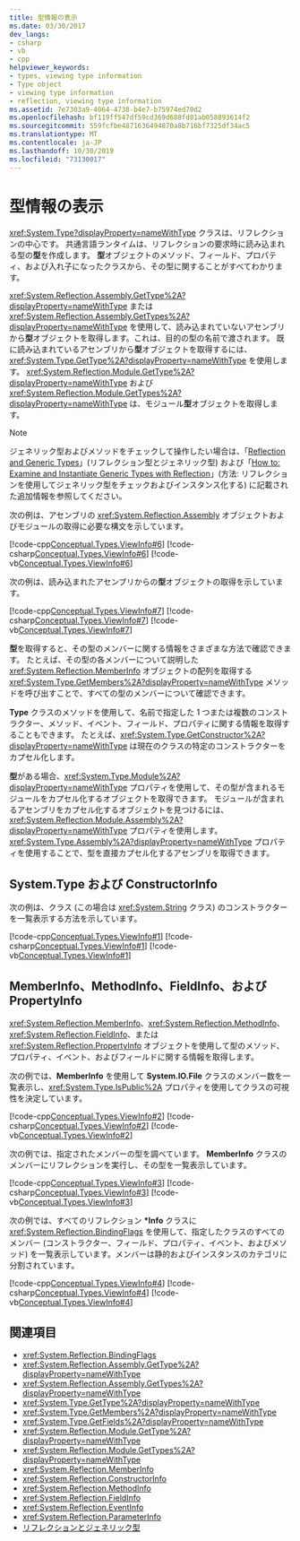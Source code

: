 ```yaml
---
title: 型情報の表示
ms.date: 03/30/2017
dev_langs:
- csharp
- vb
- cpp
helpviewer_keywords:
- types, viewing type information
- Type object
- viewing type information
- reflection, viewing type information
ms.assetid: 7e7303a9-4064-4738-b4e7-b75974ed70d2
ms.openlocfilehash: bf119ff547df59cd369d688fd81ab058893614f2
ms.sourcegitcommit: 559fcfbe4871636494870a8b716bf7325df34ac5
ms.translationtype: MT
ms.contentlocale: ja-JP
ms.lasthandoff: 10/30/2019
ms.locfileid: "73130017"
---
```

# <a name="viewing-type-information"></a>型情報の表示
<xref:System.Type?displayProperty=nameWithType> クラスは、リフレクションの中心です。 共通言語ランタイムは、リフレクションの要求時に読み込まれる型の**型**を作成します。 **型**オブジェクトのメソッド、フィールド、プロパティ、および入れ子になったクラスから、その型に関することがすべてわかります。  
  
 <xref:System.Reflection.Assembly.GetType%2A?displayProperty=nameWithType> または <xref:System.Reflection.Assembly.GetTypes%2A?displayProperty=nameWithType> を使用して、読み込まれていないアセンブリから**型**オブジェクトを取得します。これは、目的の型の名前で渡されます。 既に読み込まれているアセンブリから**型**オブジェクトを取得するには、<xref:System.Type.GetType%2A?displayProperty=nameWithType> を使用します。 <xref:System.Reflection.Module.GetType%2A?displayProperty=nameWithType> および <xref:System.Reflection.Module.GetTypes%2A?displayProperty=nameWithType> は、モジュール**型**オブジェクトを取得します。  
  
> [!NOTE]
> ジェネリック型およびメソッドをチェックして操作したい場合は、「[Reflection and Generic Types](reflection-and-generic-types.md)」(リフレクション型とジェネリック型) および「[How to: Examine and Instantiate Generic Types with Reflection](how-to-examine-and-instantiate-generic-types-with-reflection.md)」(方法: リフレクションを使用してジェネリック型をチェックおよびインスタンス化する) に記載された追加情報を参照してください。  
  
 次の例は、アセンブリの <xref:System.Reflection.Assembly> オブジェクトおよびモジュールの取得に必要な構文を示しています。  
  
 [!code-cpp[Conceptual.Types.ViewInfo#6](../../../samples/snippets/cpp/VS_Snippets_CLR/conceptual.types.viewinfo/cpp/source5.cpp#6)]
 [!code-csharp[Conceptual.Types.ViewInfo#6](../../../samples/snippets/csharp/VS_Snippets_CLR/conceptual.types.viewinfo/cs/source5.cs#6)]
 [!code-vb[Conceptual.Types.ViewInfo#6](../../../samples/snippets/visualbasic/VS_Snippets_CLR/conceptual.types.viewinfo/vb/source5.vb#6)]  
  
 次の例は、読み込まれたアセンブリからの**型**オブジェクトの取得を示しています。  
  
 [!code-cpp[Conceptual.Types.ViewInfo#7](../../../samples/snippets/cpp/VS_Snippets_CLR/conceptual.types.viewinfo/cpp/source5.cpp#7)]
 [!code-csharp[Conceptual.Types.ViewInfo#7](../../../samples/snippets/csharp/VS_Snippets_CLR/conceptual.types.viewinfo/cs/source5.cs#7)]
 [!code-vb[Conceptual.Types.ViewInfo#7](../../../samples/snippets/visualbasic/VS_Snippets_CLR/conceptual.types.viewinfo/vb/source5.vb#7)]  
  
 **型**を取得すると、その型のメンバーに関する情報をさまざまな方法で確認できます。 たとえば、その型の各メンバーについて説明した <xref:System.Reflection.MemberInfo> オブジェクトの配列を取得する <xref:System.Type.GetMembers%2A?displayProperty=nameWithType> メソッドを呼び出すことで、すべての型のメンバーについて確認できます。  
  
 **Type** クラスのメソッドを使用して、名前で指定した 1 つまたは複数のコンストラクター、メソッド、イベント、フィールド、プロパティに関する情報を取得することもできます。 たとえば、<xref:System.Type.GetConstructor%2A?displayProperty=nameWithType> は現在のクラスの特定のコンストラクターをカプセル化します。  
  
 **型**がある場合、<xref:System.Type.Module%2A?displayProperty=nameWithType> プロパティを使用して、その型が含まれるモジュールをカプセル化するオブジェクトを取得できます。 モジュールが含まれるアセンブリをカプセル化するオブジェクトを見つけるには、<xref:System.Reflection.Module.Assembly%2A?displayProperty=nameWithType> プロパティを使用します。 <xref:System.Type.Assembly%2A?displayProperty=nameWithType> プロパティを使用することで、型を直接カプセル化するアセンブリを取得できます。  
  
## <a name="systemtype-and-constructorinfo"></a>System.Type および ConstructorInfo  
 次の例は、クラス (この場合は <xref:System.String> クラス) のコンストラクターを一覧表示する方法を示しています。  
  
 [!code-cpp[Conceptual.Types.ViewInfo#1](../../../samples/snippets/cpp/VS_Snippets_CLR/conceptual.types.viewinfo/cpp/source1.cpp#1)]
 [!code-csharp[Conceptual.Types.ViewInfo#1](../../../samples/snippets/csharp/VS_Snippets_CLR/conceptual.types.viewinfo/cs/source1.cs#1)]
 [!code-vb[Conceptual.Types.ViewInfo#1](../../../samples/snippets/visualbasic/VS_Snippets_CLR/conceptual.types.viewinfo/vb/source1.vb#1)]  
  
## <a name="memberinfo-methodinfo-fieldinfo-and-propertyinfo"></a>MemberInfo、MethodInfo、FieldInfo、および PropertyInfo  
 <xref:System.Reflection.MemberInfo>、<xref:System.Reflection.MethodInfo>、<xref:System.Reflection.FieldInfo>、または <xref:System.Reflection.PropertyInfo> オブジェクトを使用して型のメソッド、プロパティ、イベント、およびフィールドに関する情報を取得します。  
  
 次の例では、**MemberInfo** を使用して **System.IO.File** クラスのメンバー数を一覧表示し、<xref:System.Type.IsPublic%2A> プロパティを使用してクラスの可視性を決定しています。  
  
 [!code-cpp[Conceptual.Types.ViewInfo#2](../../../samples/snippets/cpp/VS_Snippets_CLR/conceptual.types.viewinfo/cpp/source2.cpp#2)]
 [!code-csharp[Conceptual.Types.ViewInfo#2](../../../samples/snippets/csharp/VS_Snippets_CLR/conceptual.types.viewinfo/cs/source2.cs#2)]
 [!code-vb[Conceptual.Types.ViewInfo#2](../../../samples/snippets/visualbasic/VS_Snippets_CLR/conceptual.types.viewinfo/vb/source2.vb#2)]  
  
 次の例では、指定されたメンバーの型を調べています。 **MemberInfo** クラスのメンバーにリフレクションを実行し、その型を一覧表示しています。  
  
 [!code-cpp[Conceptual.Types.ViewInfo#3](../../../samples/snippets/cpp/VS_Snippets_CLR/conceptual.types.viewinfo/cpp/source3.cpp#3)]
 [!code-csharp[Conceptual.Types.ViewInfo#3](../../../samples/snippets/csharp/VS_Snippets_CLR/conceptual.types.viewinfo/cs/source3.cs#3)]
 [!code-vb[Conceptual.Types.ViewInfo#3](../../../samples/snippets/visualbasic/VS_Snippets_CLR/conceptual.types.viewinfo/vb/source3.vb#3)]  
  
 次の例では、すべてのリフレクション **\*Info** クラスに <xref:System.Reflection.BindingFlags> を使用して、指定したクラスのすべてのメンバー (コンストラクター、フィールド、プロパティ、イベント、およびメソッド) を一覧表示しています。メンバーは静的およびインスタンスのカテゴリに分割されています。  
  
 [!code-cpp[Conceptual.Types.ViewInfo#4](../../../samples/snippets/cpp/VS_Snippets_CLR/conceptual.types.viewinfo/cpp/source4.cpp#4)]
 [!code-csharp[Conceptual.Types.ViewInfo#4](../../../samples/snippets/csharp/VS_Snippets_CLR/conceptual.types.viewinfo/cs/source4.cs#4)]
 [!code-vb[Conceptual.Types.ViewInfo#4](../../../samples/snippets/visualbasic/VS_Snippets_CLR/conceptual.types.viewinfo/vb/source4.vb#4)]  
  
## <a name="see-also"></a>関連項目

- <xref:System.Reflection.BindingFlags>
- <xref:System.Reflection.Assembly.GetType%2A?displayProperty=nameWithType>
- <xref:System.Reflection.Assembly.GetTypes%2A?displayProperty=nameWithType>
- <xref:System.Type.GetType%2A?displayProperty=nameWithType>
- <xref:System.Type.GetMembers%2A?displayProperty=nameWithType>
- <xref:System.Type.GetFields%2A?displayProperty=nameWithType>
- <xref:System.Reflection.Module.GetType%2A?displayProperty=nameWithType>
- <xref:System.Reflection.Module.GetTypes%2A?displayProperty=nameWithType>
- <xref:System.Reflection.MemberInfo>
- <xref:System.Reflection.ConstructorInfo>
- <xref:System.Reflection.MethodInfo>
- <xref:System.Reflection.FieldInfo>
- <xref:System.Reflection.EventInfo>
- <xref:System.Reflection.ParameterInfo>
- [リフレクションとジェネリック型](reflection-and-generic-types.md)
